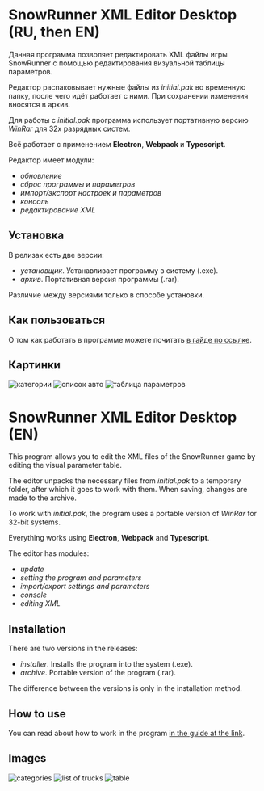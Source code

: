 # SnowRunner XML Editor Desktop (RU, then EN)

Данная программа позволяет редактировать XML файлы игры SnowRunner с помощью редактирования визуальной таблицы параметров.

Редактор распаковывает нужные файлы из _initial.pak_ во временную папку, после чего идёт работает с ними. При сохранении изменения вносятся в архив.

Для работы с _initial.pak_ программа использует портативную версию _WinRar_ для 32х разрядных систем.

Всё работает с применением **Electron**, **Webpack** и **Typescript**.

Редактор имеет модули:

 - _обновление_
 - _сброс программы и параметров_
 - _импорт/экспорт настроек и параметров_
 - _консоль_
 - _редактирование XML_

## Установка

В релизах есть две версии:

 - _установщик_. Устанавливает программу в систему (.exe).
 - _архив_. Портативная версия программы (.rar).

Различие между версиями только в способе установки.

## Как пользоваться

О том как работать в программе можете почитать [в гайде по ссылке](https://snowrunner.mod.io/guides/snowrunner-xml-editor).

## Картинки

![категории](https://image.modcdn.io/members/4a97/2992192/profile/2021-06-0.1.png)
![список авто](https://image.modcdn.io/members/4a97/2992192/profile/2021-09-1.1.png)
![таблица параметров](https://image.modcdn.io/members/4a97/2992192/profile/2021-09-1.2.png)

# SnowRunner XML Editor Desktop (EN)

This program allows you to edit the XML files of the SnowRunner game by editing the visual parameter table.

The editor unpacks the necessary files from _initial.pak_ to a temporary folder, after which it goes to work with them. When saving, changes are made to the archive.

To work with _initial.pak_, the program uses a portable version of _WinRar_ for 32-bit systems.

Everything works using **Electron**, **Webpack** and **Typescript**.

The editor has modules:

 - _update_
 - _setting the program and parameters_
 - _import/export settings and parameters_
 - _console_
 - _editing XML_

## Installation

There are two versions in the releases:

 - _installer_. Installs the program into the system (.exe).
 - _archive_. Portable version of the program (.rar).

The difference between the versions is only in the installation method.

## How to use

You can read about how to work in the program [in the guide at the link](https://snowrunner.mod.io/guides/snowrunner-xml-editor).

## Images

![categories](https://image.modcdn.io/members/4a97/2992192/profile/2021-06-0.5.png)
![list of trucks](https://image.modcdn.io/members/4a97/2992192/profile/2021-09-1.4.png)
![table](https://image.modcdn.io/members/4a97/2992192/profile/2021-09-1.5.png)
